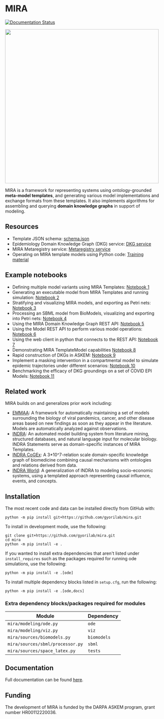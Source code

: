# MIRA

[![Documentation Status](https://readthedocs.org/projects/miramodel/badge/?version=latest)](https://miramodel.readthedocs.io/en/latest/?badge=latest)

<img src="https://raw.githubusercontent.com/gyorilab/mira/main/docs/source/static/mira_logo.png" width=500/>

MIRA is a framework for representing systems using ontology-grounded **meta-model templates**, and generating various model implementations and exchange formats from these templates. It also implements algorithms for assembling and querying **domain knowledge graphs** in support of modeling.

## Resources

* Template JSON schema: [schema.json](https://github.com/gyorilab/mira/blob/main/mira/metamodel/schema.json)
* Epidemiology Domain Knowledge Graph (DKG) service: [DKG service](http://34.230.33.149:8771/)
* MIRA Metaregistry service: [Metaregistry service](http://34.230.33.149:8772/) 
* Operating on MIRA template models using Python code: [Training material](training_material.md)

## Example notebooks

* Defining multiple model variants using MIRA Templates: [Notebook 1](https://github.com/gyorilab/mira/blob/main/notebooks/metamodel_intro.ipynb)
* Generating an executable model from MIRA Templates and running simulation: [Notebook 2](https://github.com/gyorilab/mira/blob/main/notebooks/simulation.ipynb)
* Stratifying and visualizing MIRA models, and exporting as Petri nets: [Notebook 3](https://github.com/gyorilab/mira/blob/main/notebooks/viz_strat_petri.ipynb)
* Processing an SBML model from BioModels, visualizing and exporting into Petri nets: [Notebook 4](https://github.com/gyorilab/mira/blob/main/notebooks/biomodels.ipynb)
* Using the MIRA Domain Knowledge Graph REST API: [Notebook 5](https://github.com/gyorilab/mira/blob/main/notebooks/dkg_api.ipynb)
* Using the Model REST API to perform various model operations: [Notebook 6](https://github.com/gyorilab/mira/blob/main/notebooks/model_api.ipynb)
* Using the web client in python that connects to the REST API: [Notebook 7](https://github.com/gyorilab/mira/blob/main/notebooks/web_client.ipynb)
* Demonstrating MIRA TemplateModel capabilities [Notebook 8](https://github.com/gyorilab/mira/blob/main/notebooks/Hackathon%20Scenario%201.ipynb)
* Rapid construction of DKGs in ASKEM: [Notebook 9](https://github.com/gyorilab/mira/blob/main/notebooks/Rapid%20construction%20of%20new%20DKGs.ipynb)
* Implement a masking intervention in a compartmental model to simulate 
  epidemic trajectories under different scenarios: 
  [Notebook 10](https://github.com/gyorilab/mira/blob/main/notebooks/hackathon_2023.07/scenario1.ipynb)
* Benchmarking the efficacy of DKG groundings on a set of COVID EPI Models: 
  [Notebook 11](https://github.com/gyorilab/mira/blob/main/notebooks/hackathon_2023.10/Model%20Comparison.ipynb)
 

[//]: # (Gromet Export fixme: uncomment when gromet works again)

## Related work

MIRA builds on and generalizes prior work including:

* [EMMAA](https://emmaa.indra.bio): A framework for automatically maintaining a set of models surrounding the biology of viral pandemics, cancer, and other disease areas based on new findings as soon as they appear in the literature. Models are automatically analyzed against observations.
* [INDRA](https://indra.bio): An automated model building system from literature mining, structured databases, and natural language input for molecular biology. INDRA Statements serve as domain-specific instances of MIRA Templates.
* [INDRA CoGEx](https://discovery.indra.bio): A 3*10^7-relation scale domain-specific knowledge graph of biomedicine combining causal mechanisms with ontologies and relations derived from data.
* [INDRA World](https://github.com/gyorilab/indra_world): A generalization of INDRA to modeling socio-economic systems, using a templated approach representing causal influence, events, and concepts.

## Installation

The most recent code and data can be installed directly from GitHub with:

```shell
python -m pip install git+https://github.com/gyorilab/mira.git
```

To install in development mode, use the following:

```shell
git clone git+https://github.com/gyorilab/mira.git
cd mira
python -m pip install -e .
```

If you wanted to install extra dependencies that aren't listed under `install_requires`
such as the packages required for running ode simulations, use the following:
```shell
python -m pip install -e .[ode]
```

To install multiple dependency blocks listed in `setup.cfg`, run the following:
```shell
python -m pip install -e .[ode,docs]
```

### Extra dependency blocks/packages required for modules
  
  | Module                           | Dependency   |
  |----------------------------------|--------------|
  | `mira/modeling/ode.py`           | `ode`        |
  | `mira/modeling/viz.py`           | `viz`        |
  | `mira/sources/biomodels.py`      | `biomodels`  |
  | `mira/sources/sbml/processor.py` | `sbml`       |
  | `mira/sources/space_latex.py`    | `tests`      |


## Documentation

Full documentation can be found [here](https://miramodel.readthedocs.io).

## Funding

The development of MIRA is funded by the DARPA ASKEM program, grant number HR00112220036.
